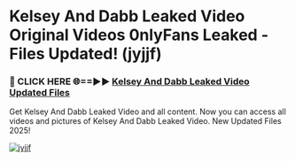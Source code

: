 # Kelsey And Dabb Leaked Video Original Videos 0nlyFans Leaked - Files Updated! (jyjjf)

<h3>🔴 CLICK HERE 🌐==►► <a href="https://tinyurl.com/4seja8ks" rel="nofollow">Kelsey And Dabb Leaked Video Updated Files</a></h3>

Get Kelsey And Dabb Leaked Video and all content. Now you can access all videos and pictures of Kelsey And Dabb Leaked Video. New Updated Files 2025!

[![jyjjf](https://i.imgur.com/EWjZXRe.gif)](https://tinyurl.com/4seja8ks)
